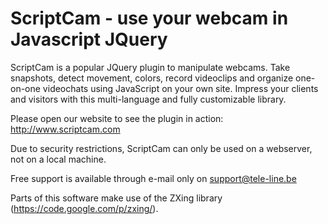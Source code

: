 ScriptCam - use your webcam in Javascript JQuery
================================================

ScriptCam is a popular JQuery plugin to manipulate webcams. Take snapshots, detect movement,
colors, record videoclips and organize one-on-one videochats using JavaScript on your own site.
Impress your clients and visitors with this multi-language and fully customizable library.

Please open our website to see the plugin in action: http://www.scriptcam.com

Due to security restrictions, ScriptCam can only be used on a webserver, not on a local machine.

Free support is available through e-mail only on support@tele-line.be

Parts of this software make use of the ZXing library (https://code.google.com/p/zxing/).